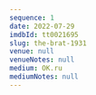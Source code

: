 ```yaml
---
sequence: 1
date: 2022-07-29
imdbId: tt0021695
slug: the-brat-1931
venue: null
venueNotes: null
medium: OK.ru
mediumNotes: null
---
```


